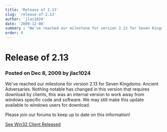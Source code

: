 ```yaml
---
title: 'Release of 2.13'
slug: 'release-of-2.13'
author: 'jlac1024'
date: '2009-12-08'
summary : "We've reached our milestone for version 2.13 for Seven Kingdoms: Ancient Adversaries."
order: 0
---
```


# Release of 2.13

### Posted on Dec 8, 2009 by jlac1024

We've reached our milestone for version 2.13 for Seven Kingdoms: Ancient Adversaries.  Nothing notable has changed in this version that requires download by clients, this was an internal version to work away from windows specific code and software.  We may still make this update available to windows users for download.

Please join our forums to keep up to date on this information!

[See Win32 Client Released](http://www.7kfans.com/forums/viewtopic.php?f=18&amp;t=94#p650)
